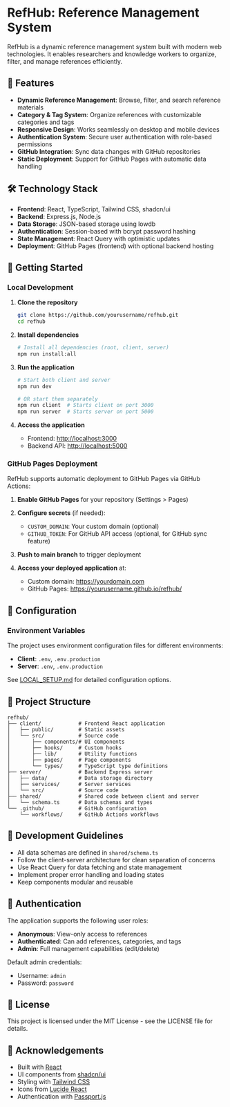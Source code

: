 # RefHub: Reference Management System

RefHub is a dynamic reference management system built with modern web technologies. It enables researchers and knowledge workers to organize, filter, and manage references efficiently.

## 🌟 Features

- **Dynamic Reference Management**: Browse, filter, and search reference materials
- **Category & Tag System**: Organize references with customizable categories and tags
- **Responsive Design**: Works seamlessly on desktop and mobile devices
- **Authentication System**: Secure user authentication with role-based permissions
- **GitHub Integration**: Sync data changes with GitHub repositories
- **Static Deployment**: Support for GitHub Pages with automatic data handling

## 🛠️ Technology Stack

- **Frontend**: React, TypeScript, Tailwind CSS, shadcn/ui
- **Backend**: Express.js, Node.js
- **Data Storage**: JSON-based storage using lowdb
- **Authentication**: Session-based with bcrypt password hashing
- **State Management**: React Query with optimistic updates
- **Deployment**: GitHub Pages (frontend) with optional backend hosting

## 🚀 Getting Started

### Local Development

1. **Clone the repository**

   ```bash
   git clone https://github.com/yourusername/refhub.git
   cd refhub
   ```

2. **Install dependencies**

   ```bash
   # Install all dependencies (root, client, server)
   npm run install:all
   ```

3. **Run the application**

   ```bash
   # Start both client and server
   npm run dev
   
   # OR start them separately
   npm run client  # Starts client on port 3000
   npm run server  # Starts server on port 5000
   ```

4. **Access the application**

   - Frontend: [http://localhost:3000](http://localhost:3000)
   - Backend API: [http://localhost:5000](http://localhost:5000)

### GitHub Pages Deployment

RefHub supports automatic deployment to GitHub Pages via GitHub Actions:

1. **Enable GitHub Pages** for your repository (Settings > Pages)

2. **Configure secrets** (if needed):
   - `CUSTOM_DOMAIN`: Your custom domain (optional)
   - `GITHUB_TOKEN`: For GitHub API access (optional, for GitHub sync feature)

3. **Push to main branch** to trigger deployment

4. **Access your deployed application** at:
   - Custom domain: https://yourdomain.com
   - GitHub Pages: https://yourusername.github.io/refhub/

## 🔧 Configuration

### Environment Variables

The project uses environment configuration files for different environments:

- **Client**: `.env`, `.env.production`
- **Server**: `.env`, `.env.production`

See [LOCAL_SETUP.md](./LOCAL_SETUP.md) for detailed configuration options.

## 📂 Project Structure

```
refhub/
├── client/            # Frontend React application
│   ├── public/        # Static assets
│   └── src/           # Source code
│       ├── components/# UI components
│       ├── hooks/     # Custom hooks
│       ├── lib/       # Utility functions
│       ├── pages/     # Page components
│       └── types/     # TypeScript type definitions
├── server/            # Backend Express server
│   ├── data/          # Data storage directory
│   ├── services/      # Server services
│   └── src/           # Source code
├── shared/            # Shared code between client and server
│   └── schema.ts      # Data schemas and types
└── .github/           # GitHub configuration
    └── workflows/     # GitHub Actions workflows
```

## 🧪 Development Guidelines

- All data schemas are defined in `shared/schema.ts`
- Follow the client-server architecture for clean separation of concerns
- Use React Query for data fetching and state management
- Implement proper error handling and loading states
- Keep components modular and reusable

## 🔐 Authentication

The application supports the following user roles:

- **Anonymous**: View-only access to references
- **Authenticated**: Can add references, categories, and tags
- **Admin**: Full management capabilities (edit/delete)

Default admin credentials:
- Username: `admin`
- Password: `password`

## 📄 License

This project is licensed under the MIT License - see the LICENSE file for details.

## 🙏 Acknowledgements

- Built with [React](https://reactjs.org/)
- UI components from [shadcn/ui](https://ui.shadcn.com/)
- Styling with [Tailwind CSS](https://tailwindcss.com/)
- Icons from [Lucide React](https://lucide.dev/)
- Authentication with [Passport.js](http://www.passportjs.org/)